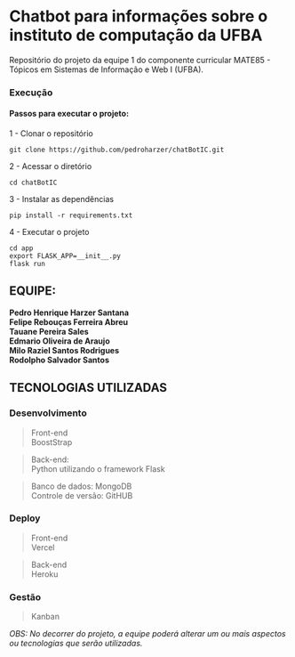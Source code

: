 



# Chatbot para informações sobre o instituto de computação da UFBA
Repositório do projeto da equipe 1 do componente curricular MATE85 - Tópicos em Sistemas de Informação e Web I (UFBA).


### Execução

#### Passos para executar o projeto:
1 - Clonar o repositório
```
git clone https://github.com/pedroharzer/chatBotIC.git
```
2 - Acessar o diretório
```
cd chatBotIC
```
3 - Instalar as dependências
```
pip install -r requirements.txt
```
4 - Executar o projeto
```
cd app
export FLASK_APP=__init__.py
flask run
```

## EQUIPE:

**Pedro Henrique Harzer Santana**<br>
**Felipe Rebouças Ferreira Abreu**<br>
**Tauane Pereira Sales**<br>
**Edmario Oliveira de Araujo**<br>
**Milo Raziel Santos Rodrigues**<br>
**Rodolpho Salvador Santos**<br>

## TECNOLOGIAS UTILIZADAS

### Desenvolvimento

> Front-end <br>
> BoostStrap

> Back-end: <br>
> Python utilizando o framework Flask

>Banco de dados: MongoDB<br>
>Controle de versão: GitHUB

### Deploy

> Front-end <br>
> Vercel

> Back-end <br>
> Heroku


### Gestão

> Kanban


*OBS: No decorrer do projeto, a equipe poderá alterar um ou mais aspectos ou tecnologias que serão utilizadas.*
